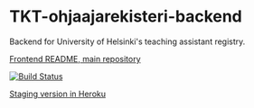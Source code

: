 # TKT-ohjaajarekisteri-backend

Backend for University of Helsinki's teaching assistant registry.

[Frontend README, main repository](https://github.com/TKT-ohjaajarekisteri/TKT-ohjaajarekisteri-front)

[![Build Status](https://travis-ci.org/TKT-ohjaajarekisteri/TKT-ohjaajarekisteri-back.svg?branch=master)](https://travis-ci.org/TKT-ohjaajarekisteri/TKT-ohjaajarekisteri-back)

[Staging version in Heroku](https://tkt-ohjaajarekisteri.herokuapp.com/)



